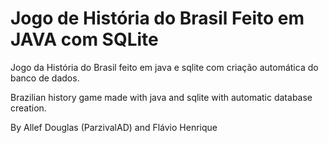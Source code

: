 # Jogo de História do Brasil Feito em JAVA com SQLite

Jogo da História do Brasil feito em java e sqlite com criação automática do banco de dados.

Brazilian history game made with java and sqlite with automatic database creation.

By Allef Douglas (ParzivalAD) and Flávio Henrique
